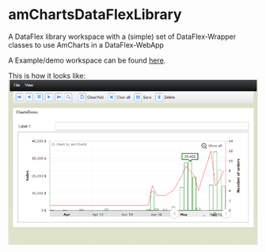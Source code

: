 # amChartsDataFlexLibrary
A DataFlex library workspace with a (simple) set of DataFlex-Wrapper classes to use AmCharts in a DataFlex-WebApp

A Example/demo workspace can be found [here](https://github.com/ammoniak/amChartsDataFlexLibrary-Example).

This is how it looks like: ![example1](https://raw.githubusercontent.com/ammoniak/amChartsDataFlexLibrary-Example/master/example1.PNG)